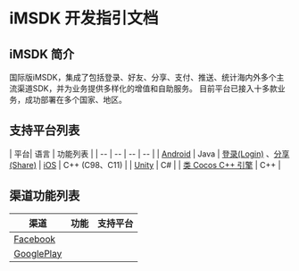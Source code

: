 # iMSDK 开发指引文档

## iMSDK 简介
国际版iMSDK，集成了包括登录、好友、分享、支付、推送、统计海内外多个主流渠道SDK，并为业务提供多样化的增值和自助服务。 目前平台已接入十多款业务，成功部署在多个国家、地区。

## 支持平台列表

| 平台| 语言 | 功能列表 |
| -- | -- | -- | -- |
| [Android](Android/Android.md) | Java | [登录(Login)](Android/Login.md) 、[分享(Share)](Android/Share.md)
| [iOS](iOS/iOS.md) | C++ (C98、C11) |
| [Unity](Unity/Unity.md) | C# |
| [类 Cocos C++ 引擎](Cpp/Cpp.md) | C++ |


## 渠道功能列表

| 渠道 | 功能 | 支持平台 |
| -- | -- | -- |
| [Facebook](https://developers.facebook.com) |  |
| [GooglePlay](https://play.google.com/apps/publish) |  |

## 







